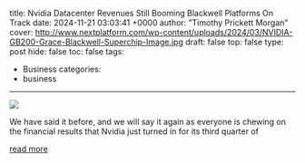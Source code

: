 title: Nvidia Datacenter Revenues Still Booming Blackwell Platforms On Track
date: 2024-11-21 03:03:41 +0000
author: "Timothy Prickett Morgan"
cover: http://www.nextplatform.com/wp-content/uploads/2024/03/NVIDIA-GB200-Grace-Blackwell-Superchip-Image.jpg
draft: false
top: false
type: post
hide: false
toc: false
tags:
  - Business
categories:
  - business
---

![](http://www.nextplatform.com/wp-content/uploads/2024/03/NVIDIA-GB200-Grace-Blackwell-Superchip-Image.jpg)

We have said it before, and we will say it again as everyone is chewing on the financial results that Nvidia just turned in for its third quarter of

[read more](https://www.nextplatform.com/2024/11/20/nvidia-datacenter-revenues-still-booming-blackwell-platforms-on-track/)
